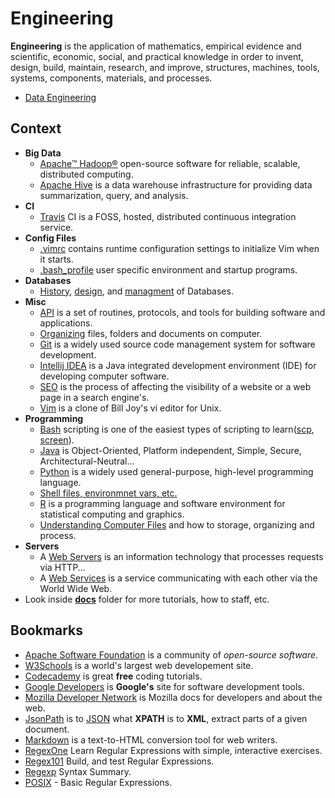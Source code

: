 # Engineering

**Engineering** is the application of mathematics, empirical evidence and scientific, economic, social, and practical knowledge in order to invent, design, build, maintain, research, and improve, structures, machines, tools, systems, components, materials, and processes.

- [Data Engineering](/docs/data-engineering.md)

## Context

- **Big Data**
  - [Apache™ Hadoop®](/docs/big-data/hadoop.md) open-source software for reliable, scalable, distributed computing.
  - [Apache Hive](/docs/big-data/hive.md) is a data warehouse infrastructure for providing data summarization, query, and analysis.
- **CI**
  - [Travis](/docs/ci/travis.md) CI is a FOSS, hosted, distributed continuous integration service.
- **Config Files**
  - [.vimrc](/docs/config-files/.vimrc) contains runtime configuration settings to initialize Vim when it starts.
  - [.bash_profile](/src/main/bash/.bash_profile) user specific environment and startup programs.
- **Databases**
  - [History](/docs/databases/database-history.md), [design](/docs/databases/database-design-managment.md), and [managment](/docs/databases/database-design-managment.md) of Databases.
- **Misc**
  - [API](/docs/misc/api.md) is a set of routines, protocols, and tools for building software and applications.
  - [Organizing](/docs/misc/organizing.md) files, folders and documents on computer.
  - [Git](docs/misc/git.md) is a widely used source code management system for software development.
  - [Intellij IDEA](docs/misc/intellij-idea.md) is a Java integrated development environment (IDE) for developing computer software.
  - [SEO](docs/misc/seo.md) is the process of affecting the visibility of a website or a web page in a search engine's.
  - [Vim](/docs/misc/vim.md) is a clone of Bill Joy's vi editor for Unix. 
- **Programming**
  - [Bash](/docs/programming/bash.md) scripting is one of the easiest types of scripting to learn([scp](/docs/programming/bash.md#scp), [screen](/docs/programming/bash.md#screen)).
  - [Java](/docs/programming/java.md) is Object-Oriented, Platform independent, Simple, Secure, Architectural-Neutral...
  - [Python](/docs/programming/python.md) is a widely used general-purpose, high-level programming language.
  - [Shell files, environmnet vars, etc.](/docs/programming/shell.md)
  - [R](/docs/programming/r.md) is a programming language and software environment for statistical computing and graphics.
  - [Understanding Computer Files](/docs/programming/computer-files.md) and how to storage, organizing and process.
- **Servers**
  - A [Web Servers](/docs/web/servers.md) is an information technology that processes requests via HTTP...
  - A [Web Services](/docs/web/services.md) is a service communicating with each other via the World Wide Web.
- Look inside [**docs**](/docs) folder for more tutorials, how to staff, etc.

## Bookmarks

- [Apache Software Foundation](http://www.apache.org/) is a community of *open-source software*.
- [W3Schools](http://www.w3schools.com/) is a world's largest web developement site.
- [Codecademy](https://www.codecademy.com/) is great **free** coding tutorials.
- [Google Developers](https://developers.google.com/) is **Google's** site for software development tools.
- [Mozilla Developer Network](https://developer.mozilla.org) is Mozilla docs for developers and about the web.
- [JsonPath](https://code.google.com/p/json-path/) is to [JSON](http://www.json.org/) what **XPATH** is to **XML**, extract parts of a given document.
- [Markdown](http://daringfireball.net/projects/markdown/) is a text-to-HTML conversion tool for web writers.
- [RegexOne](http://regexone.com/) Learn Regular Expressions with simple, interactive exercises.
- [Regex101](https://regex101.com/) Build, and test Regular Expressions.
- [Regexp](http://webcache.googleusercontent.com/search?q=cache%3ahttp://www.greenend.org.uk/rjk/2002/06/regexp.html)  Syntax Summary.
- [POSIX](https://en.wikibooks.org/wiki/Regular_Expressions/POSIX_Basic_Regular_Expressions) - Basic Regular Expressions.
